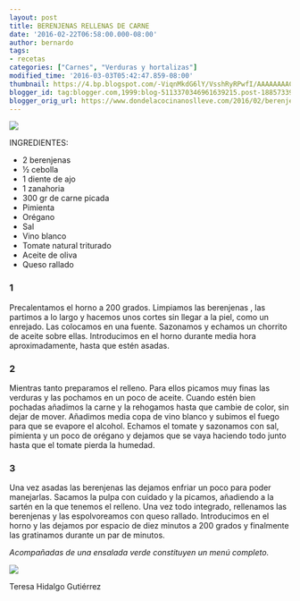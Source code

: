 ```yaml
---
layout: post
title: BERENJENAS RELLENAS DE CARNE
date: '2016-02-22T06:58:00.000-08:00'
author: bernardo
tags:
- recetas
categories: ["Carnes", "Verduras y hortalizas"]
modified_time: '2016-03-03T05:42:47.859-08:00'
thumbnail: https://4.bp.blogspot.com/-ViqnMkdG6lY/VsshRyRPwfI/AAAAAAAACc4/xXZuFgNYM0U/s400/BERENJENAS%2B1.JPG
blogger_id: tag:blogger.com,1999:blog-5113370346961639215.post-1885733939053976169
blogger_orig_url: https://www.dondelacocinanoslleve.com/2016/02/berenjenas-rellenas-de-carne.html
---
```


![](https://4.bp.blogspot.com/-ViqnMkdG6lY/VsshRyRPwfI/AAAAAAAACc4/xXZuFgNYM0U/s400/BERENJENAS%2B1.JPG)

  
INGREDIENTES:  

* 2 berenjenas
* ½ cebolla
* 1 diente de ajo
* 1 zanahoria
* 300 gr de carne picada
* Pimienta
* Orégano
* Sal
* Vino blanco
* Tomate natural triturado
* Aceite de oliva
* Queso rallado  

### 1

Precalentamos el horno a 200 grados. Limpiamos las berenjenas , las partimos a lo largo y hacemos unos cortes sin llegar a la piel, como un enrejado. Las colocamos en una fuente. Sazonamos y echamos un chorrito de aceite sobre ellas. Introducimos en el horno durante media hora aproximadamente, hasta que estén asadas.  

### 2

Mientras tanto preparamos el relleno. Para ellos picamos muy finas las verduras y las pochamos en un poco de aceite. Cuando estén bien pochadas añadimos la carne y la rehogamos hasta que cambie de color, sin dejar de mover. Añadimos media copa de vino blanco y subimos el fuego para que se evapore el alcohol. Echamos el tomate y sazonamos con sal, pimienta y un poco de orégano y dejamos que se vaya haciendo todo junto hasta que el tomate pierda la humedad.  

### 3

Una vez asadas las berenjenas las dejamos enfriar un poco para poder manejarlas. Sacamos la pulpa con cuidado y la picamos, añadiendo a la sartén en la que tenemos el relleno. Una vez todo integrado, rellenamos las berenjenas y las espolvoreamos con queso rallado. Introducimos en el horno y las dejamos por espacio de diez minutos a 200 grados y finalmente las gratinamos durante un par de minutos.  

_Acompañadas de una ensalada verde constituyen un menú completo._  

![](https://4.bp.blogspot.com/-91KforuY-d8/VsshqHfmMEI/AAAAAAAACc8/Gbx2yfXTjxU/s400/BERENJENAS%2B2.JPG)

  

Teresa Hidalgo Gutiérrez
